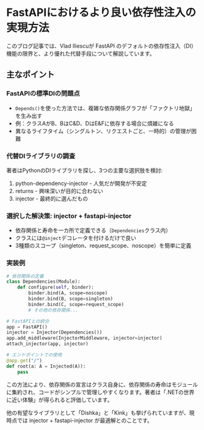 # FastAPIにおけるより良い依存性注入の実現方法

このブログ記事では、Vlad Iliescuが FastAPI のデフォルトの依存性注入（DI）機能の限界と、より優れた代替手段について解説しています。

## 主なポイント

### FastAPIの標準DIの問題点
- `Depends()`を使った方法では、複雑な依存関係グラフが「ファクトリ地獄」を生み出す
- 例：クラスAがB、BはC&D、DはE&Fに依存する場合に煩雑になる
- 異なるライフタイム（シングルトン、リクエストごと、一時的）の管理が困難

### 代替DIライブラリの調査
著者はPythonのDIライブラリを探し、3つの主要な選択肢を検討:
1. python-dependency-injector - 人気だが開発が不安定
2. returns - 興味深いが目的に合わない
3. injector - 最終的に選んだもの

### 選択した解決策: injector + fastapi-injector
- 依存関係と寿命を一カ所で定義できる（`Dependencies`クラス内）
- クラスには`@inject`デコレータを付けるだけで良い
- 3種類のスコープ（singleton、request_scope、noscope）を簡単に定義

### 実装例
```python
# 依存関係の定義
class Dependencies(Module):
    def configure(self, binder):
        binder.bind(A, scope=noscope)
        binder.bind(B, scope=singleton)
        binder.bind(C, scope=request_scope)
        # その他の依存関係...

# FastAPIとの統合
app = FastAPI()
injector = Injector(Dependencies())
app.add_middleware(InjectorMiddleware, injector=injector)
attach_injector(app, injector)

# エンドポイントでの使用
@app.get("/")
def root(a: A = Injected(A)):
    pass
```

この方法により、依存関係の宣言はクラス自身に、依存関係の寿命はモジュールに集約され、コードがシンプルで管理しやすくなります。著者は「.NETの世界に近い体験」が得られると評価しています。

他の有望なライブラリとして「Dishka」と「Kink」も挙げられていますが、現時点では injector + fastapi-injector が最適解とのことです。